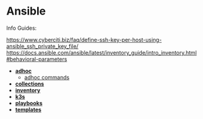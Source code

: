 <!-- generated by markdown-notes-tree -->

# Ansible

Info Guides:

https://www.cyberciti.biz/faq/define-ssh-key-per-host-using-ansible_ssh_private_key_file/
https://docs.ansible.com/ansible/latest/inventory_guide/intro_inventory.html#behavioral-parameters

<!-- optional markdown-notes-tree directory description starts here -->

<!-- optional markdown-notes-tree directory description ends here -->

- [**adhoc**](adhoc)
  - [adhoc commands](adhoc/adhoc.md)
- [**collections**](collections)
- [**inventory**](inventory)
- [**k3s**](k3s)
- [**playbooks**](playbooks)
- [**templates**](templates)

